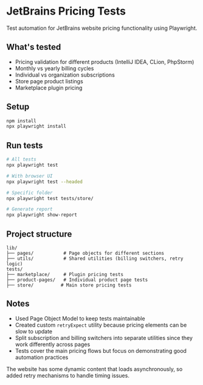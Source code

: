 # JetBrains Pricing Tests

Test automation for JetBrains website pricing functionality using Playwright.

## What's tested

- Pricing validation for different products (IntelliJ IDEA, CLion, PhpStorm)
- Monthly vs yearly billing cycles
- Individual vs organization subscriptions
- Store page product listings
- Marketplace plugin pricing

## Setup

```bash
npm install
npx playwright install
```

## Run tests

```bash
# All tests
npx playwright test

# With browser UI
npx playwright test --headed

# Specific folder
npx playwright test tests/store/

# Generate report
npx playwright show-report
```

## Project structure

```
lib/
├── pages/           # Page objects for different sections
├── utils/           # Shared utilities (billing switchers, retry logic)
tests/
├── marketplace/     # Plugin pricing tests
├── product-pages/   # Individual product page tests
├── store/          # Main store pricing tests
```

## Notes

- Used Page Object Model to keep tests maintainable
- Created custom `retryExpect` utility because pricing elements can be slow to update
- Split subscription and billing switchers into separate utilities since they work differently across pages
- Tests cover the main pricing flows but focus on demonstrating good automation practices

The website has some dynamic content that loads asynchronously, so added retry mechanisms to handle timing issues.
